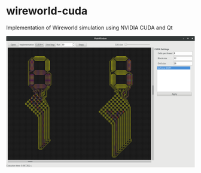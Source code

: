 # wireworld-cuda
 Implementation of Wireworld simulation using NVIDIA CUDA and Qt

![Screenshot](wireworld.png "Screenshot")

